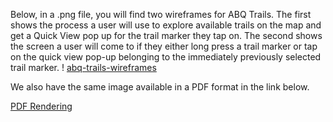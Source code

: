 Below, in a .png file, you will find two wireframes for ABQ Trails. The first shows the process a user will use to explore available trails on the map and get a Quick View pop up for the trail marker they tap on. The second shows the screen a user will come to if they either long press a trail marker or tap on the quick view pop-up belonging to the immediately previously selected trail marker. 
! [abq-trails-wireframes](abq-trails-wireframes.png)

We also have the same image available in a PDF format in the link below.

[PDF Rendering](abq-trails-wireframes.pdf)
